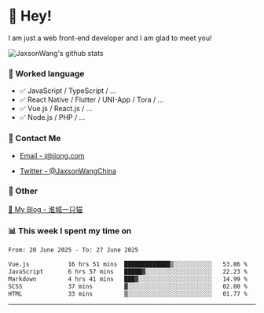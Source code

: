 # 👋 Hey!

I am just a web front-end developer and I am glad to meet you!

![JaxsonWang's github stats](https://github-readme-stats.vercel.app/api?username=JaxsonWang&&show_icons=true&&title_color=1abc9c&&icon_color=1abc9c)


### 📝 Worked language

- ✅ JavaScript / TypeScript / ...
- ✅ React Native / Flutter / UNI-App / Tora / ...
- ✅ Vue.js / React.js / ...
- ✅ Node.js / PHP / ...

### 📮 Contact Me

- [Email - i@iiong.com](mailto:i@iiong.com)

- [Twitter - @JaxsonWangChina](https://twitter.com/JaxsonWangChina)

### 🤪 Other

[📌 My Blog - 淮城一只猫](https://iiong.com)

### 📊 This week I spent my time on

<!--START_SECTION:waka-->

```txt
From: 20 June 2025 - To: 27 June 2025

Vue.js           16 hrs 51 mins  █████████████▒░░░░░░░░░░░   53.86 %
JavaScript       6 hrs 57 mins   █████▓░░░░░░░░░░░░░░░░░░░   22.23 %
Markdown         4 hrs 41 mins   ███▓░░░░░░░░░░░░░░░░░░░░░   14.99 %
SCSS             37 mins         ▓░░░░░░░░░░░░░░░░░░░░░░░░   02.00 %
HTML             33 mins         ▒░░░░░░░░░░░░░░░░░░░░░░░░   01.77 %
```

<!--END_SECTION:waka-->

---
